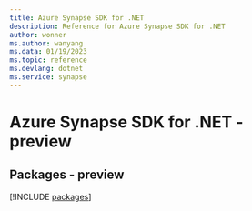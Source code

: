 ```yaml
---
title: Azure Synapse SDK for .NET
description: Reference for Azure Synapse SDK for .NET
author: wonner
ms.author: wanyang
ms.data: 01/19/2023
ms.topic: reference
ms.devlang: dotnet
ms.service: synapse
---
```

# Azure Synapse SDK for .NET - preview
## Packages - preview
[!INCLUDE [packages](synapse-index.md)]
